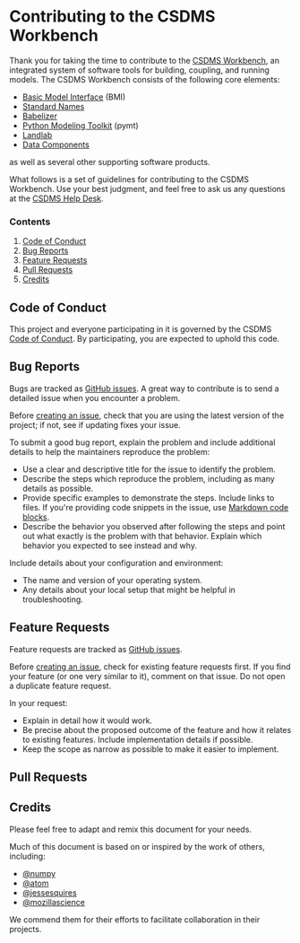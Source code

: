 # Contributing to the CSDMS Workbench

Thank you for taking the time to contribute to the [CSDMS Workbench](https://csdms.colorado.edu/wiki/Workbench), an integrated system of software tools for building, coupling, and running models.
The CSDMS Workbench consists of the following core elements: 

* [Basic Model Interface](https://bmi.readthedocs.io) (BMI)
* [Standard Names](https://standard-names.readthedocs.io)
* [Babelizer](https://babelizer.readthedocs.io)
* [Python Modeling Toolkit](https://pymt.readthedocs.io) (pymt)
* [Landlab](https://landlab.readthedocs.io)
* [Data Components](https://csdms.colorado.edu/wiki/DataComponents)

as well as several other supporting software products.

What follows is a set of guidelines for contributing to the CSDMS Workbench. Use your best judgment, and feel free to ask us any questions at the [CSDMS Help Desk](https://csdms.github.io/help-desk/).

### Contents

1. [Code of Conduct](#code-of-conduct)
1. [Bug Reports](#bug-reports)
1. [Feature Requests](#feature-requests)
1. [Pull Requests](#pull-requests)
1. [Credits](#credits)

## Code of Conduct

This project and everyone participating in it is governed by the CSDMS [Code of Conduct](./CODE-OF-CONDUCT.md). By participating, you are expected to uphold this code.

## Bug Reports

Bugs are tracked as [GitHub issues](https://guides.github.com/features/issues/).
A great way to contribute is to send a detailed issue when you encounter a problem.

Before [creating an issue](https://help.github.com/en/github/managing-your-work-on-github/creating-an-issue), check that you are using the latest version of the project; if not, see if updating fixes your issue.

To submit a good bug report, explain the problem and include additional details to help the maintainers reproduce the problem:

* Use a clear and descriptive title for the issue to identify the problem.
* Describe the steps which reproduce the problem, including as many details as possible.
* Provide specific examples to demonstrate the steps. Include links to files. If you're providing code snippets in the issue, use [Markdown code blocks](https://docs.github.com/en/get-started/writing-on-github/getting-started-with-writing-and-formatting-on-github#multiple-lines).
* Describe the behavior you observed after following the steps and point out what exactly is the problem with that behavior. Explain which behavior you expected to see instead and why.

Include details about your configuration and environment:

* The name and version of your operating system.
* Any details about your local setup that might be helpful in troubleshooting.


## Feature Requests

Feature requests are tracked as [GitHub issues](https://guides.github.com/features/issues/).

Before [creating an issue](https://help.github.com/en/github/managing-your-work-on-github/creating-an-issue), check for existing feature requests first. If you find your feature (or one very similar to it), comment on that issue. Do not open a duplicate feature request.

In your request:

* Explain in detail how it would work.
* Be precise about the proposed outcome of the feature and how it relates to existing features. Include implementation details if possible.
* Keep the scope as narrow as possible to make it easier to implement.

## Pull Requests

## Credits

Please feel free to adapt and remix this document for your needs.

Much of this document is based on or inspired by the work of others, including:

* [@numpy](https://github.com/numpy)
* [@atom](https://github.com/atom)
* [@jessesquires](https://github.com/jessesquires)
* [@mozillascience](https://github.com/mozillascience)

We commend them for their efforts to facilitate collaboration in their projects.

